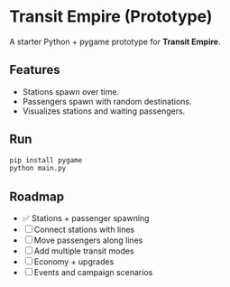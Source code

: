 # Transit Empire (Prototype)

A starter Python + pygame prototype for **Transit Empire**.

## Features
- Stations spawn over time.
- Passengers spawn with random destinations.
- Visualizes stations and waiting passengers.

## Run
```bash
pip install pygame
python main.py
```

## Roadmap
- ✅ Stations + passenger spawning
- ☐ Connect stations with lines
- ☐ Move passengers along lines
- ☐ Add multiple transit modes
- ☐ Economy + upgrades
- ☐ Events and campaign scenarios
